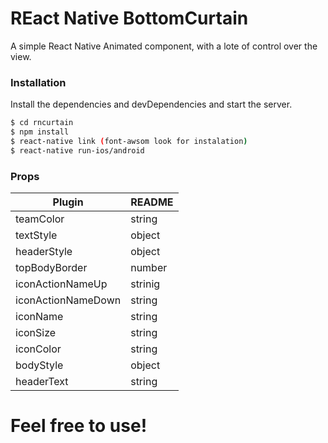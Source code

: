 # REact Native BottomCurtain
A simple React Native Animated component, with a lote of control over the view.

### Installation

Install the dependencies and devDependencies and start the server.

```sh
$ cd rncurtain
$ npm install
$ react-native link (font-awsom look for instalation)
$ react-native run-ios/android
```

### Props

| Plugin | README |
| ------ | ------ |
| teamColor | string |
| textStyle | object |
| headerStyle | object |
| topBodyBorder | number |
| iconActionNameUp | strinig |
| iconActionNameDown | string |
| iconName | string |
| iconSize | string |
| iconColor | string |
| bodyStyle | object |
| headerText | string |

# Feel free to use!
